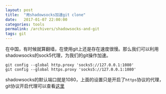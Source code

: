 ```yaml
---
layout: post
title:  "用shadowsocks加速git clone"
date:   2017-01-07 22:00:00
categories: tools
permalink: /archivers/shadowsocks-and-git
tags: git
---
```


在中国，有时候就算翻墙，在使用git上还是存在速度很慢。那么我们可以利用shadowsocks的sock5代理，为我们的git操作加速。

```
git config --global http.proxy 'socks5://127.0.0.1:1080' 
git config --global https.proxy 'socks5://127.0.0.1:1080'
```

shadowsocks的默认端口就是1080，上面的设置只是开启了`https`协议的代理，git协议开启代理可以查看[这里](http://segmentfault.com/q/1010000000118837)